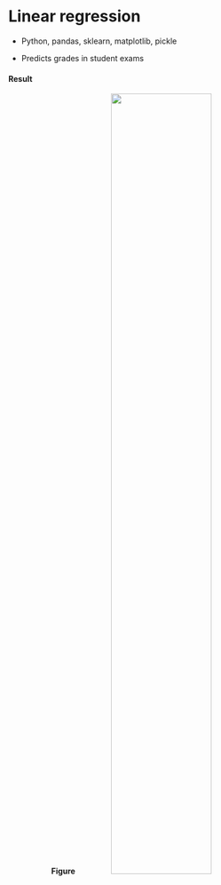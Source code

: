 # Linear regression

- Python, pandas, sklearn, matplotlib, pickle

- Predicts grades in student exams

#### Result
<p align="center">
<b>Figure</b>
<img width="60%" height="auto" src="https://i.gyazo.com/ced9de0d137d6278cee2f2bf36f6bd10.png"/>
</p>
